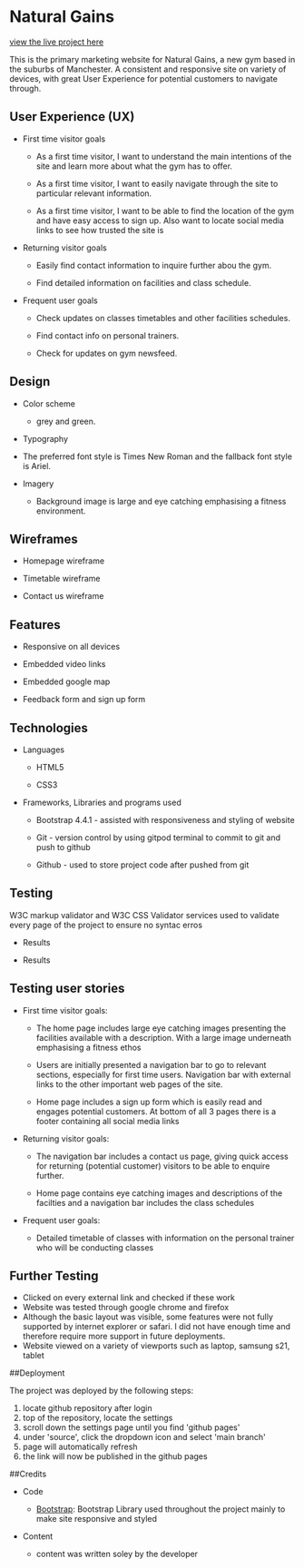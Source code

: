 # Natural Gains

[view the live project here](https://mmcod3.github.io/Gym-Website/)

This is the primary marketing website for Natural Gains, a new gym based in the suburbs of Manchester. A consistent and responsive site on variety of devices, with great User Experience for potential customers to navigate through.

## User Experience (UX)

*  First time visitor goals

    -   As a first time visitor, I want to understand the main
        intentions of the site and learn more about what the gym has to
        offer.

    -   As a first time visitor, I want to easily navigate through the site to particular
        relevant information.

    -   As a first time visitor, I want to be able to find the location of the gym and have
        easy access to sign up. Also want to locate social media links
        to see how trusted the site is

*  Returning visitor goals

    -   Easily find contact information to inquire further abou the gym.

    -   Find detailed information on facilities and class schedule.

*  Frequent user goals

    -   Check updates on classes timetables and other facilities
        schedules.

    -   Find contact info on personal trainers.

    -   Check for updates on gym newsfeed.

## Design

*   Color scheme

    -   grey and green.

*   Typography
   
   -   The preferred font style is Times New Roman and the fallback font style is Ariel.

*   Imagery

    -   Background image is large and eye catching emphasising a fitness
        environment.

## Wireframes

*   Homepage wireframe 

*   Timetable wireframe

*   Contact us wireframe

## Features

*   Responsive on all devices

*   Embedded video links

*   Embedded google map

*   Feedback form and sign up form

## Technologies

*   Languages

    -   HTML5

    -   CSS3

*   Frameworks, Libraries and programs used

    -   Bootstrap 4.4.1 - assisted with responsiveness and styling of
        website

    -   Git - version control by using gitpod terminal to commit to git
        and push to github

    -   Github - used to store project code after pushed from git

## Testing

W3C markup validator and W3C CSS Validator services used to validate
every page of the project to ensure no syntac erros

-   Results

-   Results

## Testing user stories

*  First time visitor goals:

    -   The home page includes large eye catching images presenting the
        facilities available with a description. With a large image
        underneath emphasising a fitness ethos

    -   Users are initially presented a navigation bar to go to relevant
        sections, especially for first time users. Navigation bar with
        external links to the other important web pages of the site.

    -   Home page includes a sign up form which is easily read and
        engages potential customers. At bottom of all 3 pages there is a
        footer containing all social media links

*   Returning visitor goals:

    -   The navigation bar includes a contact us page, giving quick
        access for returning (potential customer) visitors to be able to
        enquire further.

    -   Home page contains eye catching images and descriptions of the
        facilties and a navigation bar includes the class schedules

*   Frequent user goals:

    -   Detailed timetable of classes with information on the personal
        trainer who will be conducting classes
        
        
 ## Further Testing
 
 * Clicked on every external link and checked if these work
 * Website was tested through google chrome and firefox
 * Although the basic layout was visible, some features were not fully supported by internet explorer or safari. I did not have enough time and therefore require more support in future deployments.
 * Website viewed on a variety of viewports such as laptop, samsung s21, tablet


##Deployment

The project was deployed by the following steps:

1. locate github repository after login
2. top of the repository, locate the settings
3. scroll down the settings page until you find 'github pages'
4. under 'source', click the dropdown icon and select 'main branch'
5. page will automatically refresh
6. the link will now be published in the github pages

##Credits

* Code
    - [Bootstrap](https://getbootstrap.com/docs/4.0/getting-started/introduction/): Bootstrap Library used throughout the project mainly to make site responsive and styled

* Content
    - content was written soley by the developer
        
        

